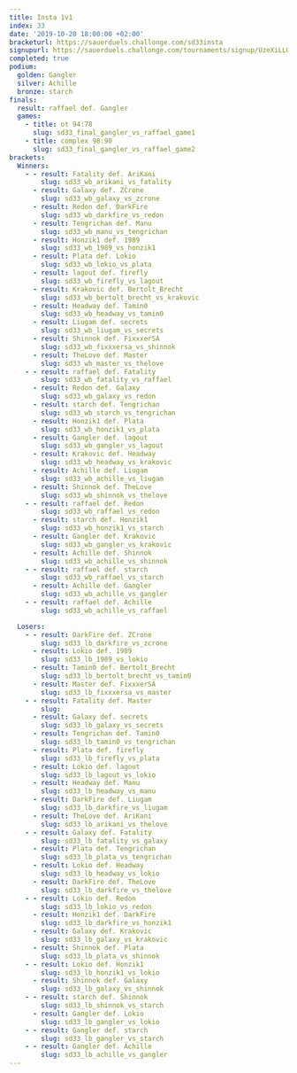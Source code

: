 ```yaml
---
title: Insta 1v1
index: 33
date: '2019-10-20 18:00:00 +02:00'
bracketurl: https://sauerduels.challonge.com/sd33insta
signupurl: https://sauerduels.challonge.com/tournaments/signup/UzeXiLLQ8p
completed: true
podium:
  golden: Gangler
  silver: Achille
  bronze: starch
finals:
  result: raffael def. Gangler
  games:
    - title: ot 94:78
      slug: sd33_final_gangler_vs_raffael_game1
    - title: complex 98:90
      slug: sd33_final_gangler_vs_raffael_game2
brackets:
  Winners:
    - - result: Fatality def. AriKani
        slug: sd33_wb_arikani_vs_fatality
      - result: Galaxy def. ZCrone
        slug: sd33_wb_galaxy_vs_zcrone
      - result: Redon def. DarkFire
        slug: sd33_wb_darkfire_vs_redon
      - result: Tengrichan def. Manu
        slug: sd33_wb_manu_vs_tengrichan
      - result: Honzik1 def. 1989
        slug: sd33_wb_1989_vs_honzik1
      - result: Plata def. Lokio
        slug: sd33_wb_lokio_vs_plata
      - result: lagout def. firefly
        slug: sd33_wb_firefly_vs_lagout
      - result: Krakovic def. Bertolt_Brecht
        slug: sd33_wb_bertolt_brecht_vs_krakovic
      - result: Headway def. Tamin0
        slug: sd33_wb_headway_vs_tamin0
      - result: Liugam def. secrets
        slug: sd33_wb_liugam_vs_secrets
      - result: Shinnok def. FixxxerSA
        slug: sd33_wb_fixxxersa_vs_shinnok
      - result: TheLove def. Master
        slug: sd33_wb_master_vs_thelove
    - - result: raffael def. Fatality
        slug: sd33_wb_fatality_vs_raffael
      - result: Redon def. Galaxy
        slug: sd33_wb_galaxy_vs_redon
      - result: starch def. Tengrichan
        slug: sd33_wb_starch_vs_tengrichan
      - result: Honzik1 def. Plata
        slug: sd33_wb_honzik1_vs_plata
      - result: Gangler def. lagout
        slug: sd33_wb_gangler_vs_lagout
      - result: Krakovic def. Headway
        slug: sd33_wb_headway_vs_krakovic
      - result: Achille def. Liugam
        slug: sd33_wb_achille_vs_liugam
      - result: Shinnok def. TheLove
        slug: sd33_wb_shinnok_vs_thelove
    - - result: raffael def. Redon
        slug: sd33_wb_raffael_vs_redon
      - result: starch def. Honzik1
        slug: sd33_wb_honzik1_vs_starch
      - result: Gangler def. Krakovic
        slug: sd33_wb_gangler_vs_krakovic
      - result: Achille def. Shinnok
        slug: sd33_wb_achille_vs_shinnok
    - - result: raffael def. starch
        slug: sd33_wb_raffael_vs_starch
      - result: Achille def. Gangler
        slug: sd33_wb_achille_vs_gangler
    - - result: raffael def. Achille
        slug: sd33_wb_achille_vs_raffael

  Losers:
    - - result: DarkFire def. ZCrone
        slug: sd33_lb_darkfire_vs_zcrone
      - result: Lokio def. 1989
        slug: sd33_lb_1989_vs_lokio
      - result: Tamin0 def. Bertolt_Brecht
        slug: sd33_lb_bertolt_brecht_vs_tamin0
      - result: Master def. FixxxerSA
        slug: sd33_lb_fixxxersa_vs_master
    - - result: Fatality def. Master
        slug: 
      - result: Galaxy def. secrets
        slug: sd33_lb_galaxy_vs_secrets
      - result: Tengrichan def. Tamin0
        slug: sd33_lb_tamin0_vs_tengrichan
      - result: Plata def. firefly
        slug: sd33_lb_firefly_vs_plata
      - result: Lokio def. lagout
        slug: sd33_lb_lagout_vs_lokio
      - result: Headway def. Manu
        slug: sd33_lb_headway_vs_manu
      - result: DarkFire def. Liugam
        slug: sd33_lb_darkfire_vs_liugam
      - result: TheLove def. AriKani
        slug: sd33_lb_arikani_vs_thelove
    - - result: Galaxy def. Fatality
        slug: sd33_lb_fatality_vs_galaxy
      - result: Plata def. Tengrichan
        slug: sd33_lb_plata_vs_tengrichan
      - result: Lokio def. Headway
        slug: sd33_lb_headway_vs_lokio
      - result: DarkFire def. TheLove
        slug: sd33_lb_darkfire_vs_thelove
    - - result: Lokio def. Redon
        slug: sd33_lb_lokio_vs_redon
      - result: Honzik1 def. DarkFire
        slug: sd33_lb_darkfire_vs_honzik1
      - result: Galaxy def. Krakovic
        slug: sd33_lb_galaxy_vs_krakovic
      - result: Shinnok def. Plata
        slug: sd33_lb_plata_vs_shinnok
    - - result: Lokio def. Honzik1
        slug: sd33_lb_honzik1_vs_lokio
      - result: Shinnok def. Galaxy
        slug: sd33_lb_galaxy_vs_shinnok
    - - result: starch def. Shinnok
        slug: sd33_lb_shinnok_vs_starch
      - result: Gangler def. Lokio
        slug: sd33_lb_gangler_vs_lokio
    - - result: Gangler def. starch
        slug: sd33_lb_gangler_vs_starch
    - - result: Gangler def. Achille
        slug: sd33_lb_achille_vs_gangler
---
```

